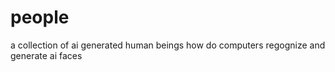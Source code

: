 # people
a collection of ai generated human beings 
how do computers regognize and generate ai faces 

